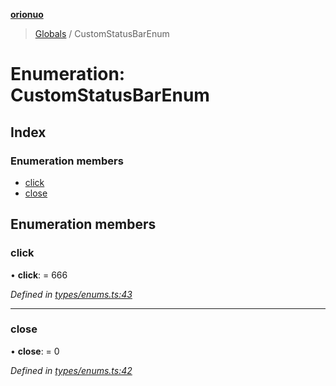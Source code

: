 **[orionuo](../README.md)**

> [Globals](../globals.md) / CustomStatusBarEnum

# Enumeration: CustomStatusBarEnum

## Index

### Enumeration members

* [click](customstatusbarenum.md#click)
* [close](customstatusbarenum.md#close)

## Enumeration members

### click

•  **click**:  = 666

*Defined in [types/enums.ts:43](https://github.com/msviha/orionuo/blob/c96a2eb/src/types/enums.ts#L43)*

___

### close

•  **close**:  = 0

*Defined in [types/enums.ts:42](https://github.com/msviha/orionuo/blob/c96a2eb/src/types/enums.ts#L42)*

